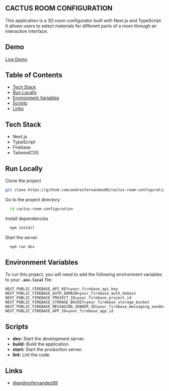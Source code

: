 ## CACTUS ROOM CONFIGURATION

This application is a 3D room configurator built with Next.js and TypeScript. It allows users to select materials for different parts of a room through an interactive interface.

## Demo

[Live Demo](https://cactus-room-configuration.vercel.app/)

## Table of Contents

- [Tech Stack](#tech-stack)
- [Run Locally](#run-locally)
- [Environment Variables](#environment-variables)
- [Scripts](#scripts)
- [Links](#links)

## Tech Stack

- Next.js
- TypeScript
- Firebase
- TailwindCSS

## Run Locally

Clone the project

```bash
git clone https://github.com/andresfernandez89/cactus-room-configuration.git
```

Go to the project directory

```bash
  cd cactus-room-configuration
```

Install dependencies

```bash
  npm install
```

Start the server

```bash
  npm run dev
```

## Environment Variables

To run this project, you will need to add the following environment variables to your **`.env.local`** file:

```env
NEXT_PUBLIC_FIREBASE_API_KEY=your_firebase_api_key
NEXT_PUBLIC_FIREBASE_AUTH_DOMAIN=your_firebase_auth_domain
NEXT_PUBLIC_FIREBASE_PROJECT_ID=your_firebase_project_id
NEXT_PUBLIC_FIREBASE_STORAGE_BUCKET=your_firebase_storage_bucket
NEXT_PUBLIC_FIREBASE_MESSAGING_SENDER_ID=your_firebase_messaging_sender_id
NEXT_PUBLIC_FIREBASE_APP_ID=your_firebase_app_id
```

## Scripts

- **dev:** Start the development server.
- **build:** Build the application.
- **start:** Start the production server.
- **lint:** Lint the code.

## Links

- [@andresfernandez89](https://github.com/andresfernandez89)
